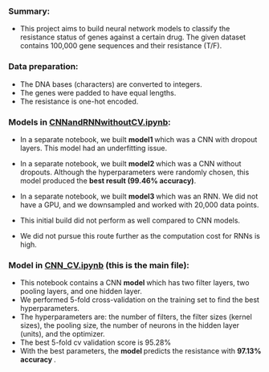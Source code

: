 ### Summary: 

- This project aims to build neural network models to classify the resistance status of genes against a certain drug. The given dataset contains 100,000 gene sequences and their resistance (T/F). 

### Data preparation: 

- The DNA bases (characters) are converted to integers.
- The genes were padded to have equal lengths. 
- The resistance is one-hot encoded.

### Models in [CNNandRNNwithoutCV.ipynb](https://github.com/euniceky/DNAsequenceclassification/blob/master/CNNandRNNwithoutCV.ipynb): 

- In a separate notebook, we built <b>model1 </b> which was a CNN with dropout layers. This model had an underfitting issue.

- In a separate notebook, we built <b> model2 </b> which was a CNN without dropouts. Although the hyperparameters were randomly chosen, this model produced the <b> best result (99.46% accuracy)</b>.

- In a separate notebook, we built <b> model3 </b> which was an RNN. We did not have a GPU, and we downsampled and worked with 20,000 data points.
- This initial build did not perform as well compared to CNN models. 
- We did not pursue this route further as the computation cost for RNNs is high. 

### Model in [CNN_CV.ipynb](https://github.com/euniceky/DNAsequenceclassification/blob/master/CNN_CV.ipynb) (this is the main file): 

- This notebook contains a CNN <b> model </b> which has two filter layers, two pooling layers, and one hidden layer. 
- We performed 5-fold cross-validation on the training set to find the best hyperparameters. 
- The hyperparameters are: the number of filters, the filter sizes (kernel sizes), the pooling size, the number of neurons in the hidden layer (units), and the optimizer. 
- The best 5-fold cv validation score is 95.28% 
- With the best parameters, the <b> model </b> predicts the resistance with <b> 97.13% accuracy </b>.




